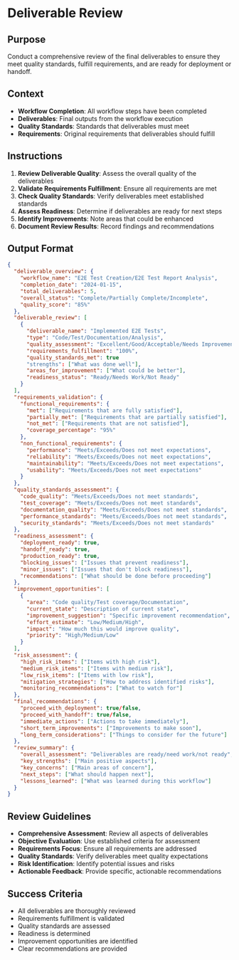 # Deliverable Review

## Purpose
Conduct a comprehensive review of the final deliverables to ensure they meet quality standards, fulfill requirements, and are ready for deployment or handoff.

## Context
- **Workflow Completion**: All workflow steps have been completed
- **Deliverables**: Final outputs from the workflow execution
- **Quality Standards**: Standards that deliverables must meet
- **Requirements**: Original requirements that deliverables should fulfill

## Instructions
1. **Review Deliverable Quality**: Assess the overall quality of the deliverables
2. **Validate Requirements Fulfillment**: Ensure all requirements are met
3. **Check Quality Standards**: Verify deliverables meet established standards
4. **Assess Readiness**: Determine if deliverables are ready for next steps
5. **Identify Improvements**: Note areas that could be enhanced
6. **Document Review Results**: Record findings and recommendations

## Output Format
```json
{
  "deliverable_overview": {
    "workflow_name": "E2E Test Creation/E2E Test Report Analysis",
    "completion_date": "2024-01-15",
    "total_deliverables": 5,
    "overall_status": "Complete/Partially Complete/Incomplete",
    "quality_score": "85%"
  },
  "deliverable_review": [
    {
      "deliverable_name": "Implemented E2E Tests",
      "type": "Code/Test/Documentation/Analysis",
      "quality_assessment": "Excellent/Good/Acceptable/Needs Improvement",
      "requirements_fulfillment": "100%",
      "quality_standards_met": true
      "strengths": ["What was done well"],
      "areas_for_improvement": ["What could be better"],
      "readiness_status": "Ready/Needs Work/Not Ready"
    }
  ],
  "requirements_validation": {
    "functional_requirements": {
      "met": ["Requirements that are fully satisfied"],
      "partially_met": ["Requirements that are partially satisfied"],
      "not_met": ["Requirements that are not satisfied"],
      "coverage_percentage": "95%"
    },
    "non_functional_requirements": {
      "performance": "Meets/Exceeds/Does not meet expectations",
      "reliability": "Meets/Exceeds/Does not meet expectations",
      "maintainability": "Meets/Exceeds/Does not meet expectations",
      "usability": "Meets/Exceeds/Does not meet expectations"
    }
  },
  "quality_standards_assessment": {
    "code_quality": "Meets/Exceeds/Does not meet standards",
    "test_coverage": "Meets/Exceeds/Does not meet standards",
    "documentation_quality": "Meets/Exceeds/Does not meet standards",
    "performance_standards": "Meets/Exceeds/Does not meet standards",
    "security_standards": "Meets/Exceeds/Does not meet standards"
  },
  "readiness_assessment": {
    "deployment_ready": true,
    "handoff_ready": true,
    "production_ready": true,
    "blocking_issues": ["Issues that prevent readiness"],
    "minor_issues": ["Issues that don't block readiness"],
    "recommendations": ["What should be done before proceeding"]
  },
  "improvement_opportunities": [
    {
      "area": "Code quality/Test coverage/Documentation",
      "current_state": "Description of current state",
      "improvement_suggestion": "Specific improvement recommendation",
      "effort_estimate": "Low/Medium/High",
      "impact": "How much this would improve quality",
      "priority": "High/Medium/Low"
    }
  ],
  "risk_assessment": {
    "high_risk_items": ["Items with high risk"],
    "medium_risk_items": ["Items with medium risk"],
    "low_risk_items": ["Items with low risk"],
    "mitigation_strategies": ["How to address identified risks"],
    "monitoring_recommendations": ["What to watch for"]
  },
  "final_recommendations": {
    "proceed_with_deployment": true/false,
    "proceed_with_handoff": true/false,
    "immediate_actions": ["Actions to take immediately"],
    "short_term_improvements": ["Improvements to make soon"],
    "long_term_considerations": ["Things to consider for the future"]
  },
  "review_summary": {
    "overall_assessment": "Deliverables are ready/need work/not ready",
    "key_strengths": ["Main positive aspects"],
    "key_concerns": ["Main areas of concern"],
    "next_steps": ["What should happen next"],
    "lessons_learned": ["What was learned during this workflow"]
  }
}
```

## Review Guidelines
- **Comprehensive Assessment**: Review all aspects of deliverables
- **Objective Evaluation**: Use established criteria for assessment
- **Requirements Focus**: Ensure all requirements are addressed
- **Quality Standards**: Verify deliverables meet quality expectations
- **Risk Identification**: Identify potential issues and risks
- **Actionable Feedback**: Provide specific, actionable recommendations

## Success Criteria
- All deliverables are thoroughly reviewed
- Requirements fulfillment is validated
- Quality standards are assessed
- Readiness is determined
- Improvement opportunities are identified
- Clear recommendations are provided
